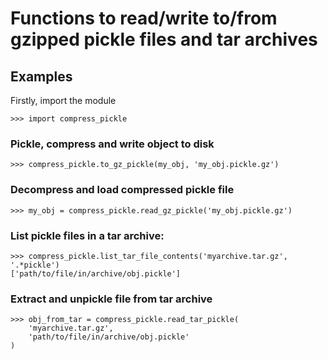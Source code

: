 # Functions to read/write to/from gzipped pickle files and tar archives

## Examples

Firstly, import the module

```
>>> import compress_pickle
```

### Pickle, compress and write object to disk

```
>>> compress_pickle.to_gz_pickle(my_obj, 'my_obj.pickle.gz')
```

### Decompress and load compressed pickle file

```
>>> my_obj = compress_pickle.read_gz_pickle('my_obj.pickle.gz')
```

### List pickle files in a tar archive:

```
>>> compress_pickle.list_tar_file_contents('myarchive.tar.gz', '.*pickle')
['path/to/file/in/archive/obj.pickle']
```

### Extract and unpickle file from tar archive

```
>>> obj_from_tar = compress_pickle.read_tar_pickle(
    'myarchive.tar.gz', 
    'path/to/file/in/archive/obj.pickle'
)
```

